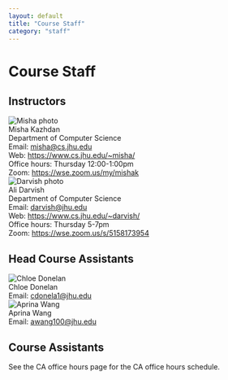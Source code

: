 ```yaml
---
layout: default
title: "Course Staff"
category: "staff"
---
```


# Course Staff

## Instructors

<div class="card_container">
  <div class="card">
    <img alt="Misha photo" src="{{site.baseurl}}/img/staffpix/misha.jpg">
    <div class="details">
    <span class="name_and_role">Misha Kazhdan</span><br>
    Department of Computer Science<br>
    Email: <a href="mailto:misha@cs.jhu.edu">misha@cs.jhu.edu</a><br>
    Web: <a class="external" target="_blank" href="https://www.cs.jhu.edu/~misha/">https://www.cs.jhu.edu/~misha/</a><br>
    Office hours: Thursday 12:00-1:00pm<br>
    Zoom: <a class="external" target="_blank" href="https://wse.zoom.us/my/mishak">https://wse.zoom.us/my/mishak</a>
    </div>
  </div>
  <div class="card">
    <img alt="Darvish photo" src="{{site.baseurl}}/img/staffpix/darvish.jpg">
    <div class="details">
    <span class="name_and_role">Ali Darvish</span><br>
    Department of Computer Science<br>
    Email: <a href="mailto:darvish@jhu.edu">darvish@jhu.edu</a><br>
    Web: <a class="external" target="_blank" href="https://www.cs.jhu.edu/~darvish/">https://www.cs.jhu.edu/~darvish/</a><br>
    Office hours: Thursday 5-7pm<br>
    Zoom: <a class="external" target="_blank" href="https://wse.zoom.us/s/5158173954">https://wse.zoom.us/s/5158173954</a>
    </div>
  </div>
</div>

## Head Course Assistants

<!--
<div class="card_container">

<div class="card">
  <img alt="Anika photo" src="{{site.baseurl}}/img/staffpix/anika.jpg">
  <div class="details">
   <span class="name_and_role">Anika Misra</span><br>
   Email: <a href="mailto:amisra7@jhu.edu">amisra7@jhu.edu</a><br>
  </div>
</div>

</div>
-->

<div class="card_container">

<div class="card">
  <img alt="Chloe Donelan" src="{{site.baseurl}}/img/staffpix/chloe.jpg">
  <div class="details">
   <span class="name_and_role">Chloe Donelan</span><br>
   Email: <a href="mailto:cdonela1@jhu.edu">cdonela1@jhu.edu</a><br>
  </div>
</div>

<div class="card">
  <img alt="Aprina Wang" src="{{site.baseurl}}/img/staffpix/aprina.jpg">
  <div class="details">
   <span class="name_and_role">Aprina Wang</span><br>
   Email: <a href="mailto:awang100@jhu.edu">awang100@jhu.edu</a><br>
  </div>
</div>

</div>


## Course Assistants

See the CA office hours page for the CA office hours schedule.


